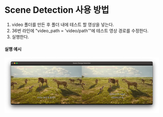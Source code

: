 # Scene Detection 사용 방법

1. video 폴더를 만든 후 폴더 내에 테스트 할 영상을 넣는다.
2. 36번 라인에 "video_path = 'video/path'"에 테스트 영상 경로를 수정한다.
3. 실행한다.

#### 실행 예시

![alt text](image.png)
